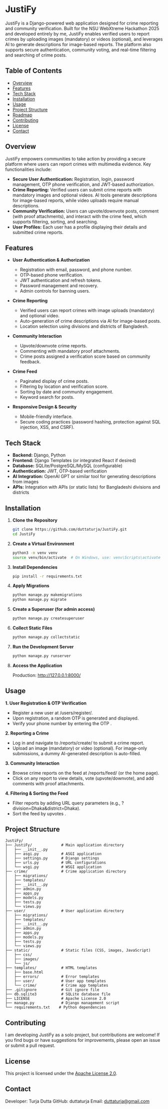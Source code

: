 # JustiFy

JustiFy is a Django-powered web application designed for crime reporting and community verification. Built for the NSU WebXtreme Hackathon 2025 and developed entirely by me, JustiFy enables verified users to report crimes by uploading images (mandatory) or videos (optional), and leverages AI to generate descriptions for image-based reports. The platform also supports secure authentication, community voting, and real-time filtering and searching of crime posts.

## Table of Contents

- [Overview](#overview)
- [Features](#features)
- [Tech Stack](#tech-stack)
- [Installation](#installation)
- [Usage](#usage)
- [Project Structure](#project-structure)
- [Roadmap](#roadmap)
- [Contributing](#contributing)
- [License](#license)
- [Contact](#contact)

## Overview

JustiFy empowers communities to take action by providing a secure platform where users can report crimes with multimedia evidence. Key functionalities include:
- **Secure User Authentication:** Registration, login, password management, OTP phone verification, and JWT-based authorization.
- **Crime Reporting:** Verified users can submit crime reports with mandatory images and optional videos. AI tools generate descriptions for image-based reports, while video uploads require manual descriptions.
- **Community Verification:** Users can upvote/downvote posts, comment (with proof attachments), and interact with the crime feed, which supports filtering, sorting, and searching.
- **User Profiles:** Each user has a profile displaying their details and submitted crime reports.

## Features

- **User Authentication & Authorization**
  - Registration with email, password, and phone number.
  - OTP-based phone verification.
  - JWT authentication and refresh tokens.
  - Password management and recovery.
  - Admin controls for banning users.

- **Crime Reporting**
  - Verified users can report crimes with image uploads (mandatory) and optional video.
  - Auto-generation of crime descriptions via AI for image-based posts.
  - Location selection using divisions and districts of Bangladesh.

- **Community Interaction**
  - Upvote/downvote crime reports.
  - Commenting with mandatory proof attachments.
  - Crime posts assigned a verification score based on community feedback.

- **Crime Feed**
  - Paginated display of crime posts.
  - Filtering by location and verification score.
  - Sorting by date and community engagement.
  - Keyword search for posts.

- **Responsive Design & Security**
  - Mobile-friendly interface.
  - Secure coding practices (password hashing, protection against SQL injection, XSS, and CSRF).

## Tech Stack

- **Backend:** Django, Python
- **Frontend:** Django Templates (or integrated React if desired)
- **Database:** SQLite/PostgreSQL/MySQL (configurable)
- **Authentication:** JWT, OTP-based verification
- **AI Integration:** OpenAI GPT or similar tool for generating descriptions from images
- **APIs:** Integration with APIs (or static lists) for Bangladeshi divisions and districts

## Installation

1. **Clone the Repository**

   ```bash
   git clone https://github.com/duttaturja/JustiFy.git
   cd JustiFy
   ```
   
2. **Create a Virtual Environment**
   
   ```bash
   python3 -m venv venv
   source venv/bin/activate  # On Windows, use: venv\Scripts\activate

   ```
   
3. **Install Dependencies**

   ```bash
   pip install -r requirements.txt
   ```
   
4. **Apply Migrations**

   ```bash
   python manage.py makemigrations
   python manage.py migrate
   ```
5. **Create a Superuser (for admin access)**

   ```bash
   python manage.py createsuperuser
   ```

6. **Collect Static Files**

   ```bash
   python manage.py collectstatic
   ```

7. **Run the Development Server**

   ```bash
   python manage.py runserver
   ```

8. **Access the Application**

   Production: http://127.0.0.1:8000/

## Usage
**1. User Registration & OTP Verification**

  - Register a new user at /users/register/.
  - Upon registration, a random OTP is generated and displayed.
  - Verify your phone number by entering the OTP .
  
**2. Reporting a Crime**

  - Log in and navigate to /reports/create/ to submit a crime report.
  - Upload an image (mandatory) or video (optional). For image-only submissions, a dummy AI-generated description is auto-filled.

**3. Community Interaction**

  - Browse crime reports on the feed at /reports/feed/ (or the home page).
  - Click on any report to view details, vote (upvote/downvote), and add comments with proof attachments.
    
**4. Filtering & Sorting the Feed**

  - Filter reports by adding URL query parameters (e.g., ?division=Dhaka&district=Dhaka).
  - Sort the feed by upvotes .

## Project Structure

```plaintext
JustiFy/
├── JustiFy/             # Main application directory
│   ├── __init__.py
│   ├── asgi.py          # ASGI application
│   ├── settings.py      # Django settings
│   ├── urls.py          # URL configurations
│   └── wsgi.py          # WSGI application
├── crime/               # Crime application directory
│   ├── migrations/
│   ├── templates/
│   ├── __init__.py
│   ├── admin.py
│   ├── apps.py
│   ├── models.py
│   ├── tests.py
│   └── views.py
├── user/                # User application directory
│   ├── migrations/
│   ├── templates/
│   ├── __init__.py
│   ├── admin.py
│   ├── apps.py
│   ├── models.py
│   ├── tests.py
│   └── views.py
├── static/              # Static files (CSS, images, JavaScript)
│   ├── css/
│   ├── images/
│   └── js/
├── templates/           # HTML templates
│   ├── base.html
│   ├── errors/          # Error templates
│   ├── user/            # User app templates
│   └── crime/           # Crime app templates
├── .gitignore           # Git ignore file
├── db.sqlite3           # SQLite database file
├── LICENSE              # Apache License 2.0
├── manage.py            # Django management script
└── requirements.txt    # Python dependencies
```

## Contributing
I am developing JustiFy as a solo project, but contributions are welcome! If you find bugs or have suggestions for improvements, please open an issue or submit a pull request.

## License
This project is licensed under the [Apache License 2.0](LICENSE).

## Contact
Developer: Turja Dutta
GitHub: duttaturja
Email: duttaturja@gmail.com
